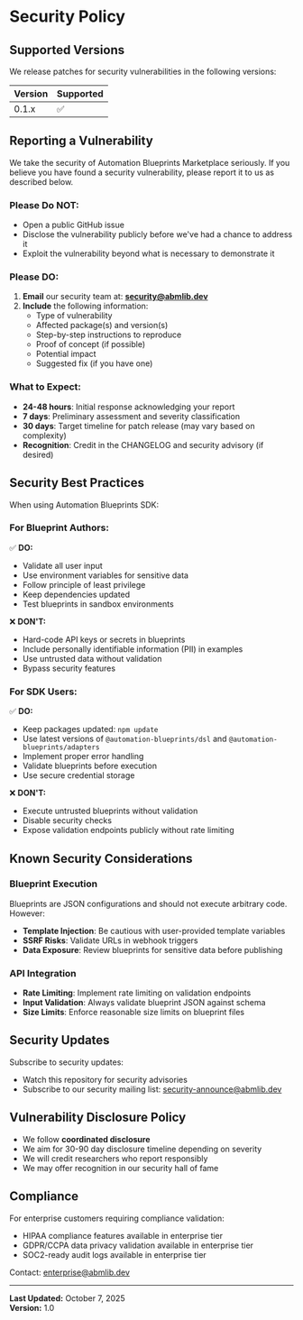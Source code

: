 # Security Policy

## Supported Versions

We release patches for security vulnerabilities in the following versions:

| Version | Supported          |
| ------- | ------------------ |
| 0.1.x   | :white_check_mark: |

## Reporting a Vulnerability

We take the security of Automation Blueprints Marketplace seriously. If you believe you have found a security vulnerability, please report it to us as described below.

### Please Do NOT:

- Open a public GitHub issue
- Disclose the vulnerability publicly before we've had a chance to address it
- Exploit the vulnerability beyond what is necessary to demonstrate it

### Please DO:

1. **Email** our security team at: **security@abmlib.dev**
2. **Include** the following information:
   - Type of vulnerability
   - Affected package(s) and version(s)
   - Step-by-step instructions to reproduce
   - Proof of concept (if possible)
   - Potential impact
   - Suggested fix (if you have one)

### What to Expect:

- **24-48 hours**: Initial response acknowledging your report
- **7 days**: Preliminary assessment and severity classification
- **30 days**: Target timeline for patch release (may vary based on complexity)
- **Recognition**: Credit in the CHANGELOG and security advisory (if desired)

## Security Best Practices

When using Automation Blueprints SDK:

### For Blueprint Authors:

✅ **DO:**
- Validate all user input
- Use environment variables for sensitive data
- Follow principle of least privilege
- Keep dependencies updated
- Test blueprints in sandbox environments

❌ **DON'T:**
- Hard-code API keys or secrets in blueprints
- Include personally identifiable information (PII) in examples
- Use untrusted data without validation
- Bypass security features

### For SDK Users:

✅ **DO:**
- Keep packages updated: `npm update`
- Use latest versions of `@automation-blueprints/dsl` and `@automation-blueprints/adapters`
- Implement proper error handling
- Validate blueprints before execution
- Use secure credential storage

❌ **DON'T:**
- Execute untrusted blueprints without validation
- Disable security checks
- Expose validation endpoints publicly without rate limiting

## Known Security Considerations

### Blueprint Execution

Blueprints are JSON configurations and should not execute arbitrary code. However:

- **Template Injection**: Be cautious with user-provided template variables
- **SSRF Risks**: Validate URLs in webhook triggers
- **Data Exposure**: Review blueprints for sensitive data before publishing

### API Integration

- **Rate Limiting**: Implement rate limiting on validation endpoints
- **Input Validation**: Always validate blueprint JSON against schema
- **Size Limits**: Enforce reasonable size limits on blueprint files

## Security Updates

Subscribe to security updates:

- Watch this repository for security advisories
- Subscribe to our security mailing list: security-announce@abmlib.dev

## Vulnerability Disclosure Policy

- We follow **coordinated disclosure**
- We aim for 30-90 day disclosure timeline depending on severity
- We will credit researchers who report responsibly
- We may offer recognition in our security hall of fame

## Compliance

For enterprise customers requiring compliance validation:

- HIPAA compliance features available in enterprise tier
- GDPR/CCPA data privacy validation available in enterprise tier
- SOC2-ready audit logs available in enterprise tier

Contact: enterprise@abmlib.dev

---

**Last Updated:** October 7, 2025  
**Version:** 1.0

